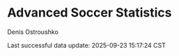 # Advanced Soccer Statistics
Denis Ostroushko

<!-- gfm -->

Last successful data update: 2025-09-23 15:17:24 CST
